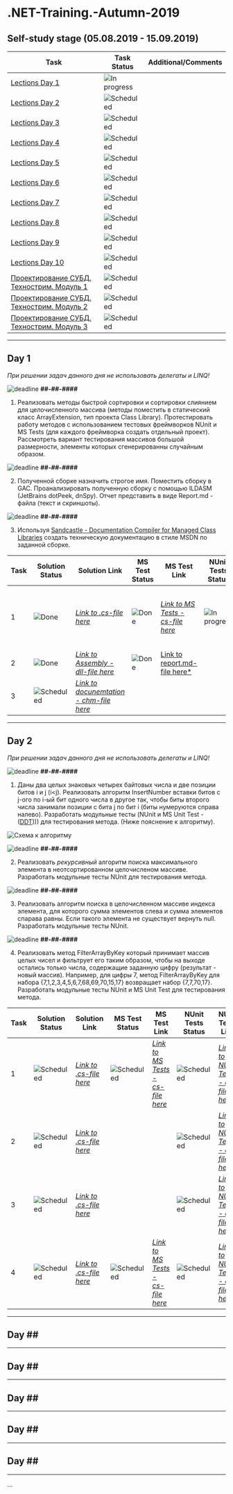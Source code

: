 # .NET-Training.-Autumn-2019

## Self-study stage (05.08.2019 - 15.09.2019)
 
| Task | Task Status | Additional/Comments |
| -------- | -------- | --------|  
| [Lections Day 1](https://drive.google.com/drive/folders/0B7WmjuqYed3AWXFzc1Mtcnk3d1k) | ![In progress](https://github.com/AnzhelikaKravchuk/.NET-Training.-Spring-2019/blob/master/Pictures/icons-inprogress.png)|
| [Lections Day 2](https://drive.google.com/drive/folders/1_B9ncAWoJtoDvG6vQkxyAvMuXDdqXRAw) | ![Scheduled](https://github.com/AnzhelikaKravchuk/.NET-Training.-Spring-2019/blob/master/Pictures/icons-target.png)|
| [Lections Day 3](https://drive.google.com/drive/folders/1j17L1jUOa9wB1OibGtCuYdsV28kvstr-) | ![Scheduled](https://github.com/AnzhelikaKravchuk/.NET-Training.-Spring-2019/blob/master/Pictures/icons-target.png)|
| [Lections Day 4](https://drive.google.com/drive/folders/1G_Nlntl2BTH0ugKjMVdflPtyQUcUL4Gx) | ![Scheduled](https://github.com/AnzhelikaKravchuk/.NET-Training.-Spring-2019/blob/master/Pictures/icons-target.png)|
| [Lections Day 5](https://drive.google.com/drive/folders/1Eq-C6_EtSlrAgadR-HOyrxUAvqDiw_gM) | ![Scheduled](https://github.com/AnzhelikaKravchuk/.NET-Training.-Spring-2019/blob/master/Pictures/icons-target.png)|
| [Lections Day 6](https://drive.google.com/drive/folders/1prlfmRLsVIDR8IERCOyENtsyLt4rO8hW) | ![Scheduled](https://github.com/AnzhelikaKravchuk/.NET-Training.-Spring-2019/blob/master/Pictures/icons-target.png)|
| [Lections Day 7](https://drive.google.com/drive/folders/17ZHkDv5HTidn4uEmh_kTCCuuB5pf6cI7) | ![Scheduled](https://github.com/AnzhelikaKravchuk/.NET-Training.-Spring-2019/blob/master/Pictures/icons-target.png)|
| [Lections Day 8](https://drive.google.com/drive/folders/1jpw3yZPMepPCP1LYpsi_2FXcQ7m8whpT) | ![Scheduled](https://github.com/AnzhelikaKravchuk/.NET-Training.-Spring-2019/blob/master/Pictures/icons-target.png)|
| [Lections Day 9](https://drive.google.com/drive/folders/1z9dWTY0spT6MI4SAnlUxPIEqraqMlJRG) | ![Scheduled](https://github.com/AnzhelikaKravchuk/.NET-Training.-Spring-2019/blob/master/Pictures/icons-target.png)|
| [Lections Day 10](https://drive.google.com/drive/folders/1cwOLIdvQKFoEC0MMZrcye7gOXvYPY_w1) | ![Scheduled](https://github.com/AnzhelikaKravchuk/.NET-Training.-Spring-2019/blob/master/Pictures/icons-target.png)|
| [Проектирование СУБД. Технострим. Модуль 1](https://www.youtube.com/watch?v=R21v8SoIsiY&list=PLrCZzMib1e9pq_sbw7ZEcEU3Yyz1AvE--&index=2&t=929s) | ![Scheduled](https://github.com/AnzhelikaKravchuk/.NET-Training.-Spring-2019/blob/master/Pictures/icons-target.png)|
| [Проектирование СУБД. Технострим. Модуль 2](https://www.youtube.com/watch?v=7t9hLFtN77U&list=PLrCZzMib1e9pq_sbw7ZEcEU3Yyz1AvE--&index=2) | ![Scheduled](https://github.com/AnzhelikaKravchuk/.NET-Training.-Spring-2019/blob/master/Pictures/icons-target.png)|
| [Проектирование СУБД. Технострим. Модуль 3](https://www.youtube.com/watch?v=fcNhZDWUGDM&list=PLrCZzMib1e9pq_sbw7ZEcEU3Yyz1AvE--&index=3) | ![Scheduled](https://github.com/AnzhelikaKravchuk/.NET-Training.-Spring-2019/blob/master/Pictures/icons-target.png)|
 
---

## Day 1

*При решении задач данного дня не использовать делегаты и LINQ!*

![deadline](https://github.com/AnzhelikaKravchuk/.NET-Training.-Spring-2019/blob/master/Pictures/icons8-stopwatch-64.png) **##-##-####**

1. Реализовать методы быстрой сортировки и сортировки слиянием для целочисленного массива (методы поместить в статический класс ArrayExtension, тип проекта Class Library). Протестировать работу методов с использованием тестовых фреймворков NUnit и MS Tests (для каждого фреймворка создать отдельный проект). Рассмотреть вариант тестирования массивов большой размерности, элементы которых сгенерированны случайным образом.	
	
![deadline](https://github.com/AnzhelikaKravchuk/.NET-Training.-Spring-2019/blob/master/Pictures/icons8-stopwatch-64.png) **##-##-####**

2. Полученной сборке назначить строгое имя. Поместить сборку в GAC. Проанализировать полученную сборку с помощью ILDASM (JetBrains dotPeek, dnSpy). Отчет представить в виде Report.md - файла (текст и скриншоты). 


![deadline](https://github.com/AnzhelikaKravchuk/.NET-Training.-Spring-2019/blob/master/Pictures/icons8-stopwatch-64.png) **##-##-####**

3. Используя [Sandcastle - Documentation Compiler for Managed Class Libraries](https://sandcastle.codeplex.com/) создать техническую документацию в стиле MSDN по заданной сборке.


| Task | Solution Status | Solution Link | MS Test Status | MS Test Link | NUnit Tests Status | NUnit Tests Link | Additional/Comments |
| -------- | -------- | --------| --------|  -------- |  -------- | -------- | -------- |    
| 1 | ![Done](https://github.com/AnzhelikaKravchuk/.NET-Training.-Spring-2019/blob/master/Pictures/icons-ok.png) | [*Link to .cs-file here*](https://github.com/AnzhelikaKravchuk/Training-Repository-Template/blob/master/NET1.Autumn.2019.LastName.01/TraningExtensions/SomeLogicHere.cs) | ![Done](https://github.com/AnzhelikaKravchuk/.NET-Training.-Spring-2019/blob/master/Pictures/icons-ok.png) | [*Link to MS Tests - cs-file here*](#) | ![In progress](https://github.com/AnzhelikaKravchuk/.NET-Training.-Spring-2019/blob/master/Pictures/icons-inprogress.png) | [*Link to NUnit Tests - cs-file here*](https://github.com/AnzhelikaKravchuk/Training-Repository-Template/blob/master/NET1.Autumn.2019.LastName.01/TraningExtensions.Tests/SomeTestsForLogicHere.cs) | [*Link to Tests Generator code - cs-file - Optional*](#)
| 2 | ![Done](https://github.com/AnzhelikaKravchuk/.NET-Training.-Spring-2019/blob/master/Pictures/icons-ok.png) | [*Link to Assembly - dll-file here*](#) | ![Done](https://github.com/AnzhelikaKravchuk/.NET-Training.-Spring-2019/blob/master/Pictures/icons-ok.png) | [Link to report.md-file here*](#) |  |  | 
| 3 | ![Scheduled](https://github.com/AnzhelikaKravchuk/.NET-Training.-Spring-2019/blob/master/Pictures/icons-target.png) | [*Link to docunemtation - chm-file here*](#) |  |  |  |  | 

---

## Day 2

*При решении задач данного дня не использовать делегаты и LINQ!*

![deadline](https://github.com/AnzhelikaKravchuk/.NET-Training.-Spring-2019/blob/master/Pictures/icons8-stopwatch-64.png) **##-##-####**

1. Даны два целых знаковых четырех байтовых числа и две позиции битов i и j (i<j). Реализовать алгоритм InsertNumber вставки битов с j-ого по i-ый бит одного числа в другое так, чтобы биты второго числа занимали позиции с бита j по бит i (биты нумеруются справа налево). Разработать модульные тесты (NUnit и MS Unit Test - ([DDT](https://msdn.microsoft.com/en-us/library/ms182527.aspx)))) для тестирования метода. (Ниже пояснение к алгоритму).

![Схема к алгоритму](https://github.com/EPM-RD-NETLAB/.NET-Framework-modules/blob/master/Pictures/Scheme.png)

![deadline](https://github.com/AnzhelikaKravchuk/.NET-Training.-Spring-2019/blob/master/Pictures/icons8-stopwatch-64.png) **##-##-####**

2. Реализовать *рекурсивный* алгоритм поиска максимального элемента в неотсортированном целочисленом массиве. Разработать модульные тесты NUnit для тестирования метода.

![deadline](https://github.com/AnzhelikaKravchuk/.NET-Training.-Spring-2019/blob/master/Pictures/icons8-stopwatch-64.png) **##-##-####**

3. Реализовать алгоритм поиска в целочисленном массиве индекса элемента, для которого сумма элементов слева и сумма элементов спарава равны. Если такого элемента не существует вернуть null. Разработать модульные тесты NUnit.

![deadline](https://github.com/AnzhelikaKravchuk/.NET-Training.-Spring-2019/blob/master/Pictures/icons8-stopwatch-64.png) **##-##-####**

4. Реализовать метод FilterArrayByKey который принимает массив целых чисел и фильтрует его таким образом, чтобы на выходе остались только числа, содержащие заданную цифру (результат - новый массив). Например, для цифры 7, метод FilterArrayByKey для набора {7,1,2,3,4,5,6,7,68,69,70,15,17} возвращает набор {7,7,70,17}. Разработать модульные тесты NUnit и MS Unit Test для тестирования метода.
 
| Task | Solution Status | Solution Link | MS Test Status | MS Test Link | NUnit Tests Status | NUnit Tests Link | Additional/Comments |
| -------- | -------- | --------| --------|  -------- |  -------- | -------- | -------- |    
| 1 | ![Scheduled](https://github.com/AnzhelikaKravchuk/.NET-Training.-Spring-2019/blob/master/Pictures/icons-target.png) | [*Link to .cs-file here*](#) | ![Scheduled](https://github.com/AnzhelikaKravchuk/.NET-Training.-Spring-2019/blob/master/Pictures/icons-target.png) | [*Link to MS Tests - cs-file here*](#) | ![Scheduled](https://github.com/AnzhelikaKravchuk/.NET-Training.-Spring-2019/blob/master/Pictures/icons-target.png) | [*Link to NUnit Tests - cs-file here*](#) |
| 2 | ![Scheduled](https://github.com/AnzhelikaKravchuk/.NET-Training.-Spring-2019/blob/master/Pictures/icons-target.png) | [*Link to .cs-file here*](#) |  |  | ![Scheduled](https://github.com/AnzhelikaKravchuk/.NET-Training.-Spring-2019/blob/master/Pictures/icons-target.png) | [*Link to NUnit Tests - cs-file here*](#) |
| 3 | ![Scheduled](https://github.com/AnzhelikaKravchuk/.NET-Training.-Spring-2019/blob/master/Pictures/icons-target.png) | [*Link to .cs-file here*](#) |  |  | ![Scheduled](https://github.com/AnzhelikaKravchuk/.NET-Training.-Spring-2019/blob/master/Pictures/icons-target.png) | [*Link to NUnit Tests - cs-file here*](#) |
| 4 | ![Scheduled](<!--https://github.com/AnzhelikaKravchuk/.NET-Training.-Spring-2019/blob/master/Pictures/icons-target.png-->) | [*Link to .cs-file here*](#) | ![Scheduled](https://github.com/AnzhelikaKravchuk/.NET-Training.-Spring-2019/blob/master/Pictures/icons-target.png) | [*Link to MS Tests - cs-file here*](#) | ![Scheduled](https://github.com/AnzhelikaKravchuk/.NET-Training.-Spring-2019/blob/master/Pictures/icons-target.png) | [*Link to NUnit Tests - cs-file here*](#) |
 
---

## Day ## ##	
 
---

## Day ## ##

---

## Day ## ##

---

## Day ## ##

---

## Day ## ##

---

...
